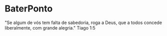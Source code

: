 # BaterPonto

"Se algum de vós tem falta de sabedoria, roga a Deus, que a todos concede liberalmente, com grande alegria." Tiago 1:5
